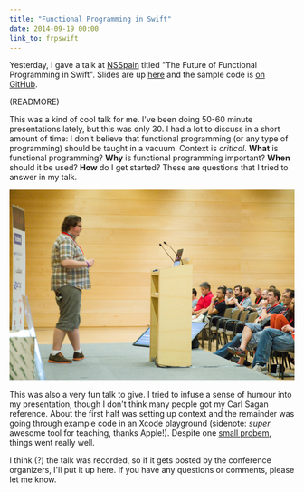 ```yaml
---
title: "Functional Programming in Swift"
date: 2014-09-19 00:00
link_to: frpswift
---
```


Yesterday, I gave a talk at [NSSpain](http://nsspain.com/2014/) titled "The Future of Functional Programming in Swift". Slides are up [here](https://speakerdeck.com/ashfurrow/the-future-of-functional-programming-on-ios) and the sample code is [on GitHub](https://github.com/AshFurrow/NSSpain2014).

(READMORE)<script async class="speakerdeck-embed" data-id="23ba2bc020c201328c641a1ab62a9337" data-ratio="1.77777777777778" src="//speakerdeck.com/assets/embed.js"></script>

This was a kind of cool talk for me. I've been doing 50-60 minute presentations lately, but this was only 30. I had a lot to discuss in a short amount of time: I don't believe that functional programming (or any type of programming) should be taught in a vacuum. Context is _critical_. **What** is functional programming? **Why** is functional programming important? **When** should it be used? **How** do I get started? These are questions that I tried to answer in my talk.

 ![](/img/import/blog/functional-programming-in-swift/82313B57102E48FEAEF8A9758674BB94.jpg)

This was also a very fun talk to give. I tried to infuse a sense of humour into my presentation, though I don't think many people got my Carl Sagan reference. About the first half was setting up context and the remainder was going through example code in an Xcode playground (sidenote: _super_ awesome tool for teaching, thanks Apple!). Despite one [small probem](https://github.com/AshFurrow/NSSpain2014/issues/2), things went really well.

I think (?) the talk was recorded, so if it gets posted by the conference organizers, I'll put it up here. If you have any questions or comments, please let me know.


